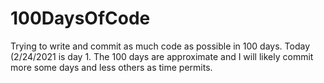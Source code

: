 # 100DaysOfCode

Trying to write and commit as much code as possible in 100 days.  Today (2/24/2021 is day 1.  The 100 days are approximate and I will likely commit more some days and less others as time permits.

